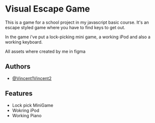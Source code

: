 # Visual Escape Game

This is a game for a school project in my javascript basic course. It's an escape styled game where you have to find keys to get out.

In the game i've put a lock-picking mini game, a working iPod and also a working keyboard.

All assets where created by me in figma

## Authors

- [@Vincent1Vincent2](https://github.com/Vincent1Vincent2)

## Features

- Lock pick MiniGame
- Wokring iPod
- Working Piano

